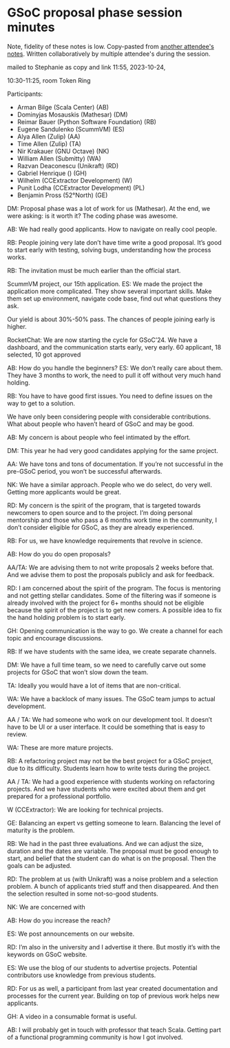 # GSoC proposal phase session minutes

Note, fidelity of these notes is low. Copy-pasted from [another attendee's notes](https://iffmd.fz-juelich.de/oLcPHGrzQASxln4QJAsZZQ?view#). Written collaboratively by multiple attendee's during the session.

mailed to Stephanie as copy and link 11:55, 2023-10-24,

10:30-11:25, room Token Ring

Participants:

- Arman Bilge (Scala Center) (AB)
- Dominyjas Mosauskis (Mathesar) (DM)
- Reimar Bauer (Python Software Foundation) (RB)
- Eugene Sandulenko (ScummVM) (ES)
- Alya Allen (Zulip) (AA)
- Time Allen (Zulip) (TA)
- Nir Krakauer (GNU Octave) (NK)
- William Allen (Submitty) (WA)
- Razvan Deaconescu (Unikraft) (RD)
- Gabriel Henrique () (GH)
- Wilhelm (CCExtractor Development) (W)
- Punit Lodha (CCExtractor Development) (PL)
- Benjamin Pross (52°North) (GE)

DM: Proposal phase was a lot of work for us (Mathesar).
At the end, we were asking: is it worth it?
The coding phase was awesome.

AB: We had really good applicants.
How to navigate on really cool people.

RB: People joining very late don’t have time write a good proposal.
It’s good to start early with testing, solving bugs, understanding how the process works.

RB: The invitation must be much earlier than the official start.

ScummVM project, our 15th application.
ES: We made the project the application more complicated.
They show several important skills. Make them set up environment, navigate code base, find out what questions they ask.

Our yield is about 30%-50% pass.
The chances of people joining early is higher.

RocketChat: We are now starting the cycle for GSoC’24.
We have a dashboard, and the communication starts early, very early.
60 applicant, 18 selected, 10 got approved

AB: How do you handle the beginners?
ES: We don’t really care about them.
They have 3 months to work, the need to pull it off without very much hand holding.

RB: You have to have good first issues.
You need to define issues on the way to get to a solution.

We have only been considering people with considerable contributions.
What about people who haven’t heard of GSoC and may be good.

AB: My concern is about people who feel intimated by the effort.

DM: This year he had very good candidates applying for the same project.

AA: We have tons and tons of documentation.
If you’re not successful in the pre-GSoC period, you won’t be successful afterwards.

NK: We have a similar approach.
People who we do select, do very well.
Getting more applicants would be great.

RD: My concern is the spirit of the program, that is targeted towards newcomers to open source and to the project.
I’m doing personal mentorship and those who pass a 6 months work time in the community, I don’t consider eligible for GSoC, as they are already experienced.

RB: For us, we have knowledge requirements that revolve in science.

AB: How do you do open proposals?

AA/TA: We are advising them to not write proposals 2 weeks before that.
And we advise them to post the proposals publicly and ask for feedback.

RD: I am concerned about the spirit of the program. The focus is mentoring and not getting stellar candidates. Some of the filtering was if
someone is already involved with the project for 6+ months should not be eligible because the spirit of the project
is to get new comers. A possible idea to fix the hand holding problem is to start early.

GH: Opening communication is the way to go.
We create a channel for each topic and encourage discussions.

RB: If we have students with the same idea, we create separate channels.

DM: We have a full time team, so we need to carefully carve out some projects for GSoC that won’t slow down the team.

TA: Ideally you would have a lot of items that are non-critical.

WA: We have a backlock of many issues.
The GSoC team jumps to actual development.

AA / TA: We had someone who work on our development tool.
It doesn’t have to be UI or a user interface.
It could be something that is easy to review.

WA: These are more mature projects.

RB: A refactoring project may not be the best project for a GSoC project, due to its difficulty.
Students learn how to write tests during the project.

AA / TA: We had a good experience with students working on refactoring projects.
And we have students who were excited about them and get prepared for a professional portfolio.

W (CCExtractor): We are looking for technical projects.

GE: Balancing an expert vs getting someone to learn.
Balancing the level of maturity is the problem.

RB: We had in the past three evaluations.
And we can adjust the size, duration and the dates are variable.
The proposal must be good enough to start, and belief that the student can do what is on the proposal.
Then the goals can be adjusted.

RD: The problem at us (with Unikraft) was a noise problem and a selection problem.
A bunch of applicants tried stuff and then disappeared.
And then the selection resulted in some not-so-good students.

NK: We are concerned with

AB: How do you increase the reach?

ES: We post announcements on our website.

RD: I’m also in the university and I advertise it there.
But mostly it’s with the keywords on GSoC website.

ES: We use the blog of our students to advertise projects.
Potential contributors use knowledge from previous students.

RD: For us as well, a participant from last year created documentation and processes for the current year.
Building on top of previous work helps new applicants.

GH: A video in a consumable format is useful.

AB: I will probably get in touch with professor that teach Scala.
Getting part of a functional programming community is how I got involved.

